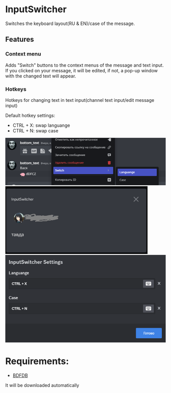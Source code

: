 # InputSwitcher
Switches the keyboard layout(RU & EN)/case of the message.


## Features

### Context menu
Adds "Switch" buttons to the context menus of the message and text input. If you clicked on your message, it will be edited, if not, a pop-up window with the changed text will appear.


### Hotkeys
Hotkeys for changing text in text input(channel text input/edit message input)


Default hotkey settings:
* CTRL + X: swap languange
* CTRL + N: swap case


![Image](./res/screenshot.png)
![Image1](./res/screenshot1.png)
![Image2](./res/screenshot2.png)


# Requirements: 
- [BDFDB](https://mwittrien.github.io/downloader/?library)


It will be downloaded automatically
